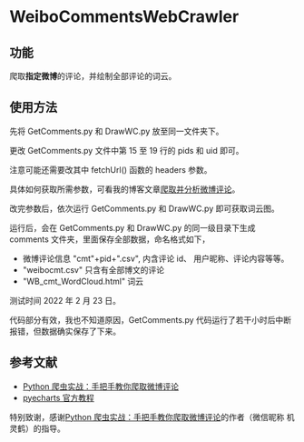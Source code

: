 # WeiboCommentsWebCrawler
## 功能
爬取**指定微博**的评论，并绘制全部评论的词云。

## 使用方法
先将 GetComments.py 和 DrawWC.py 放至同一文件夹下。

更改 GetComments.py 文件中第 15 至 19 行的 pids 和 uid 即可。

注意可能还需要改其中 fetchUrl() 函数的 headers 参数。

具体如何获取所需参数，可看我的博客文章[爬取并分析微博评论](https://zmxiehhh.github.io/wbWebCrawl/)。

改完参数后，依次运行 GetComments.py 和 DrawWC.py 即可获取词云图。

运行后，会在 GetComments.py 和 DrawWC.py 的同一级目录下生成 comments 文件夹，里面保存全部数据，命名格式如下，

- 微博评论信息 "cmt"+pid+".csv", 内含评论 id、 用户昵称、评论内容等等。
- "weibocmt.csv" 只含有全部博文的评论
- "WB_cmt_WordCloud.html" 词云




测试时间 2022 年 2 月 23 日。

代码部分有效，我也不知道原因，GetComments.py 代码运行了若干小时后中断报错，但数据确实保存了下来。

## 参考文献

- [Python 爬虫实战：手把手教你爬取微博评论](https://mp.weixin.qq.com/s/ON97bDKrDHWOOjiuBfY42g)
- [pyecharts 官方教程](https://gallery.pyecharts.org/#/WordCloud/wordcloud_custom_mask_image)

特别致谢，感谢[Python 爬虫实战：手把手教你爬取微博评论](https://mp.weixin.qq.com/s/ON97bDKrDHWOOjiuBfY42g)的作者（微信昵称 机灵鹤）的指导。


